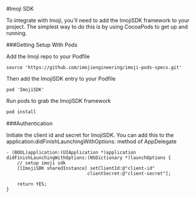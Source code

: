 #Imoji SDK

To integrate with Imoji, you'll need to add the ImojiSDK framework to your project. The simplest way to do this is by using CocoaPods to get up and running.


###Getting Setup With Pods

Add the Imoji repo to your Podfile

```
source 'https://github.com/imojiengineering/imoji-pods-specs.git'
```

Then add the ImojiSDK entry to your Podfile

```
pod 'ImojiSDK'
```

Run pods to grab the ImojiSDK framework

```bash
pod install
```

###Authentication

Initiate the client id and secret for ImojiSDK. You can add this to the application:didFinishLaunchingWithOptions: method of AppDelegate

```
- (BOOL)application:(UIApplication *)application didFinishLaunchingWithOptions:(NSDictionary *)launchOptions {
    // setup imoji sdk
    [[ImojiSDK sharedInstance] setClientId:@"client-id"
                              clientSecret:@"client-secret"];

    return YES;
}
```


